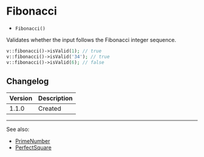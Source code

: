 # Fibonacci

- `Fibonacci()`

Validates whether the input follows the Fibonacci integer sequence.

```php
v::fibonacci()->isValid(1); // true
v::fibonacci()->isValid('34'); // true
v::fibonacci()->isValid(6); // false
```

## Changelog

Version | Description
--------|-------------
  1.1.0 | Created

***
See also:

- [PrimeNumber](PrimeNumber.md)
- [PerfectSquare](PerfectSquare.md)
